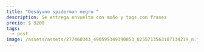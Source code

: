 ```yaml
---
title: "Desayuno spiderman negro "
description: Se entrega envuelto con moño y tags con frases
precio: $ 3200
tags:
  - post
image: /assets/assets/277460343_490595349390853_8255713563107134219_n.jpg
---
```

